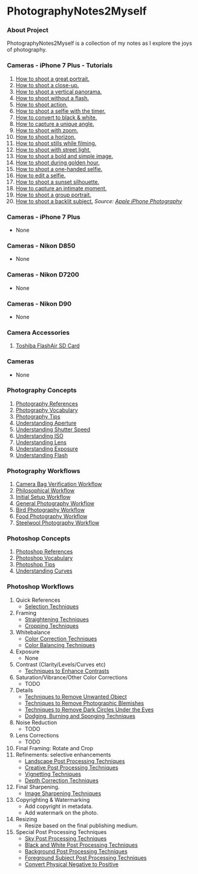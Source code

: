 # PhotographyNotes2Myself

### About Project
PhotographyNotes2Myself is a collection of my notes as I explore the joys of photography.

### Cameras - iPhone 7 Plus - Tutorials
1. [How to shoot a great portrait.](https://raw.githubusercontent.com/vikash-india/PhotographyNotes2Myself/master/cameras/iphone-7plus/tutorials/iphone7-01-shoot-great-portrait.mp4)
1. [How to shoot a close-up.](https://raw.githubusercontent.com/vikash-india/PhotographyNotes2Myself/master/cameras/iphone-7plus/tutorials/iphone7-02-shoot-close-up.mp4)
1. [How to shoot a vertical panorama.](https://raw.githubusercontent.com/vikash-india/PhotographyNotes2Myself/master/cameras/iphone-7plus/tutorials/iphone7-03-shoot-vertical-pano.mp4)
1. [How to shoot without a flash.](https://raw.githubusercontent.com/vikash-india/PhotographyNotes2Myself/master/cameras/iphone-7plus/tutorials/iphone7-04-shoot-without-flash.mp4)
1. [How to shoot action.](https://raw.githubusercontent.com/vikash-india/PhotographyNotes2Myself/master/cameras/iphone-7plus/tutorials/iphone7-05-shoot-action.mp4)
1. [How to shoot a selfie with the timer.](https://raw.githubusercontent.com/vikash-india/PhotographyNotes2Myself/master/cameras/iphone-7plus/tutorials/iphone7-06-shoot-selfie-with-the-timer.mp4)
1. [How to convert to black & white.](https://raw.githubusercontent.com/vikash-india/PhotographyNotes2Myself/master/cameras/iphone-7plus/tutorials/iphone7-07-shoot-black-and-white.mp4)
1. [How to capture a unique angle.](https://raw.githubusercontent.com/vikash-india/PhotographyNotes2Myself/master/cameras/iphone-7plus/tutorials/iphone7-08-shoot-unique-angle.mp4)
1. [How to shoot with zoom.](https://raw.githubusercontent.com/vikash-india/PhotographyNotes2Myself/master/cameras/iphone-7plus/tutorials/iphone7-09-shoot-with-zoom.mp4)
1. [How to shoot a horizon.](https://raw.githubusercontent.com/vikash-india/PhotographyNotes2Myself/master/cameras/iphone-7plus/tutorials/iphone7-10-shoot-horizon.mp4)
1. [How to shoot stills while filming.](https://raw.githubusercontent.com/vikash-india/PhotographyNotes2Myself/master/cameras/iphone-7plus/tutorials/iphone7-11-shoot-stills-while-filming.mp4)
1. [How to shoot with street light.](https://raw.githubusercontent.com/vikash-india/PhotographyNotes2Myself/master/cameras/iphone-7plus/tutorials/iphone7-12-shoot-with-street-lights.mp4)
1. [How to shoot a bold and simple image.](https://raw.githubusercontent.com/vikash-india/PhotographyNotes2Myself/master/cameras/iphone-7plus/tutorials/iphone7-13-shoot-bold-and-simple.mp4)
1. [How to shoot during golden hour.](https://raw.githubusercontent.com/vikash-india/PhotographyNotes2Myself/master/cameras/iphone-7plus/tutorials/iphone7-14-shoot-during-golden-hour.mp4)
1. [How to shoot a one-handed selfie.](https://raw.githubusercontent.com/vikash-india/PhotographyNotes2Myself/master/cameras/iphone-7plus/tutorials/iphone7-15-shoot-one-handed-selfie.mp4)
1. [How to edit a selfie.](https://raw.githubusercontent.com/vikash-india/PhotographyNotes2Myself/master/cameras/iphone-7plus/tutorials/iphone7-16-edit-a-selfie.mp4)
1. [How to shoot a sunset silhouette.](https://raw.githubusercontent.com/vikash-india/PhotographyNotes2Myself/master/cameras/iphone-7plus/tutorials/iphone7-17-shoot-a-sunset-silhouette.mp4)
1. [How to capture an intimate moment.](https://raw.githubusercontent.com/vikash-india/PhotographyNotes2Myself/master/cameras/iphone-7plus/tutorials/iphone7-18-shoot-an-intimate-moment.mp4)
1. [How to shoot a group portrait.](https://raw.githubusercontent.com/vikash-india/PhotographyNotes2Myself/master/cameras/iphone-7plus/tutorials/iphone7-19-shoot-a-group-portrait.mp4)
1. [How to shoot a backlit subject.](https://raw.githubusercontent.com/vikash-india/PhotographyNotes2Myself/master/cameras/iphone-7plus/tutorials/iphone7-20-shoot-a-backlit-subject.mp4)
*Source: [Apple iPhone Photography](https://www.apple.com/in/iphone/photography-how-to/)*

### Cameras - iPhone 7 Plus
* None

### Cameras - Nikon D850
* None

### Cameras - Nikon D7200
* None

### Cameras - Nikon D90
* None

### Camera Accessories
1. [Toshiba FlashAir SD Card](cameras/accessories/001-ToshibaFlashair.md)

### Cameras
* None

### Photography Concepts
1. [Photography References](photography/concepts/001-PhotographyReferences.md)
1. [Photography Vocabulary](photography/concepts/002-PhotographyVocabulary.md)
1. [Photography Tips](photography/concepts/003-PhotographyTips.md)
1. [Understanding Aperture](photography/concepts/004-UnderstandingAperture.md)
1. [Understanding Shutter Speed](photography/concepts/005-UnderstandingShutterSpeed.md)
1. [Understanding ISO](photography/concepts/006-UnderstandingISO.md)
1. [Understanding Lens](photography/concepts/007-UnderstandingLens.md)
1. [Understanding Exposure](photography/concepts/008-UnderstandingExposure.md)
1. [Understanding Flash](photography/concepts/009-UnderstandingFlash.md)

### Photography Workflows
1. [Camera Bag Verification Workflow](photography/workflows/001-CameraBagVerificationWorkflow.md)
1. [Philosophical Workflow](photography/workflows/001-PhilosophicalWorkflow.md)
1. [Initial Setup Workflow](photography/workflows/002-InitialSetupWorkflow.md)
1. [General Photography Workflow](photography/workflows/003-GeneralPhotographyWorkflow.md)
1. [Bird Photography Workflow](photography/workflows/004-BirdPhotographyWorkflow.md)
1. [Food Photography Workflow](photography/workflows/005-FoodPhotographyWorkflow.md)
1. [Steelwool Photography Workflow](photography/workflows/006-SteelwoolPhotographyWorkflow.md)

### Photoshop Concepts
1. [Photoshop References](photoshop/concepts/P001-PhotoshopReferences.md)
1. [Photoshop Vocabulary](photoshop/concepts/P002-PhotoshopVocabulary.md)
1. [Photoshop Tips](photoshop/concepts/P003-PhotoshopTips.md)
1. [Understanding Curves](photoshop/concepts/P004-UnderstandingCurves.md)

### Photoshop Workflows
1. Quick References
    - [Selection Techniques](photography/workflows/P001-SelectionTechniques.md)
1. Framing
    - [Straightening Techniques](photography/workflows/P002-StraighteningTechniques.md)
    - [Cropping Techniques](photography/workflows/P003-CroppingTechniques.md)
1. Whitebalance
    - [Color Correction Techniques](photography/workflows/P004-ColourCorrectionTechniques.md)
    - [Color Balancing Techniques](photography/workflows/P005-ColorBalancingTechniques.md)
1. Exposure
    - None
1. Contrast (Clarity/Levels/Curves etc)
    - [Techniques to Enhance Contrasts](photography/workflows/P010-ContrastEnhancementTechniques.md)
1.  Saturation/Vibrance/Other Color Corrections
    - TODO
1. Details
    - [Techniques to Remove Unwanted Object](photography/workflows/P007-UnwantedObjectsRemovalTechniques.md)
    - [Techniques to Remove Photographic Blemishes](photography/workflows/P008-PhotographicBlemishesRemovalTechniques.md)
    - [Techniques to Remove Dark Circles Under the Eyes](photography/workflows/P009-DarkCirlesUnderEyesRemovalTechniques.md)
    - [Dodging, Burning and Sponging Techniques](photography/workflows/P011-DodgingBurningAndSpongingTechniques.md)
1. Noise Reduction
    - TODO
1. Lens Corrections
    - TODO
1. Final Framing: Rotate and Crop
1. Refinements: selective enhancements
    - [Landscape Post Processing Techniques](photography/workflows/P021-LandscapePostprocessingTechniques.md)
    - [Creative Post Processing Techniques](photography/workflows/P053-BackgroundPostProcessingTechniques.md)
    - [Vignetting Techniques](photography/workflows/P012-VignettingTechniques.md)
    - [Depth Correction Techniques](photography/workflows/P013-DepthCorrectionTechniques.md)
1. Final Sharpening.
    - [Image Sharpening Techniques](photography/workflows/P006-SharpeningTechniques.md)
1. Copyrighting & Watermarking
    - Add copyright in metadata.
    - Add watermark on the photo.    
1. Resizing
    - Resize based on the final publishing medium.
1. Special Post Processing Techniques
    - [Sky Post Processing Techniques](photography/workflows/P051-SkyPostProcessingTechniques.md)
    - [Black and White Post Processing Techniques](photography/workflows/P052-BlackAndWhitePostprocessingTechniques.md)
    - [Background Post Processing Techniques](photography/workflows/P053-BackgroundPostProcessingTechniques.md)
    - [Foreground Subject Post Processing Techniques](photography/workflows/P054-ForegroundSubjectPostProcessingTechniques.md)
    - [Convert Physical Negative to Positive](photography/workflows/P055-ConvertPhysicalNegativeToPositive.md)
